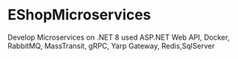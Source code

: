 # EShopMicroservices
Develop Microservices on .NET 8 used ASP.NET Web API, Docker, RabbitMQ, MassTransit, gRPC, Yarp Gateway, Redis,SqlServer
